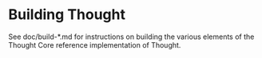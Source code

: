 Building Thought
=============

See doc/build-*.md for instructions on building the various
elements of the Thought Core reference implementation of Thought.
